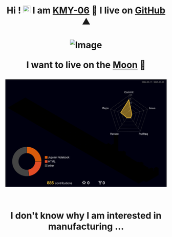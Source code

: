 

<h1 align="center"> <!-- Can change to "left" or "right" -->

  Hi ! <img src="https://media.giphy.com/media/hvRJCLFzcasrR4ia7z/giphy.gif" width="23" height="25"> I am <a href="#">KMY-06</a> 🌱 I live on <a href="https://github.com" title="GitHub"> GitHub</a> ⛰️

</h1> 
 
<h1 align="center"> <!-- Can change to "left" or "right" -->

  
  ![Image](https://github.com/user-attachments/assets/93c21132-c003-464c-94d2-1bbb4eae1ee3)
  
  I want to live on the <a href="#">Moon</a> 🧐

</h1>  


![](./profile-3d-contrib/profile-night-rainbow.svg)

<!-- This is the link for the 3D thing (open in chrome for google translate):    https://h-owo-ld.tistory.com/264   -->

<!-- 
When you click 'run workflow' if it shows E.g 'remote: Permission to kmy-06/kmy-06.git denied to github-actions[bot].' :
1. Go to your repository and open the 'settings' located after 'insights'.
2. Then go to 'Actions' > 'General'.
3. Under Workflow Permissions, check 'Read and write permissions', and save to run again.
-->

<br>

<h1 align="center">
  
  I don't know why I am interested in manufacturing ...
  
</h1>

<!--

[![My Skills](https://skillicons.dev/icons?i=apple,md,obsidian,latex,vue,nodejs,aws,cloudflare,php,mysql,flask,vscode,githubactions,github,git,swift,html,css,js,ts,c,cpp,go,fastapi,arduino,raspberrypi,unity,python,matlab,pytorch)](https://skillicons.dev)

<!--
Add this between 'pytorch' and ')' for light mode icons :P ->    &theme=light
-->


